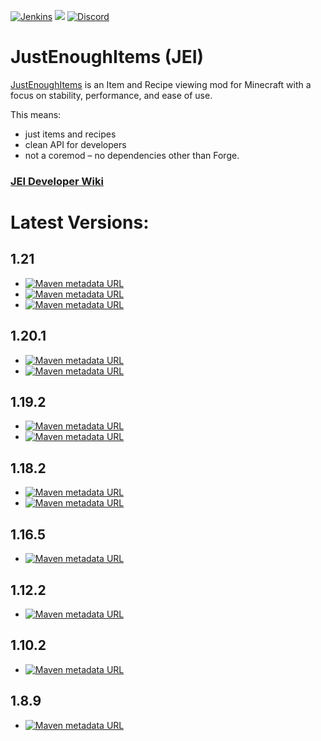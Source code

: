 [![Jenkins](https://img.shields.io/jenkins/build?jobUrl=https://ci.blamejared.com/job/mezz/job/jei/job/1.20/&style=?style=plastic)](https://ci.blamejared.com/job/mezz/job/jei/job/1.20/) [![](http://cf.way2muchnoise.eu/full_jei_downloads.svg)](https://minecraft.curseforge.com/projects/jei) [![Discord](https://img.shields.io/discord/358816755646332941.svg?colorB=7289DA&logo=data:image/png;base64,iVBORw0KGgoAAAANSUhEUgAAAHYAAABWAgMAAABnZYq0AAAACVBMVEUAAB38%2FPz%2F%2F%2F%2Bm8P%2F9AAAAAXRSTlMAQObYZgAAAAFiS0dEAIgFHUgAAAAJcEhZcwAACxMAAAsTAQCanBgAAAAHdElNRQfhBxwQJhxy2iqrAAABoElEQVRIx7WWzdGEIAyGgcMeKMESrMJ6rILZCiiBg4eYKr%2Fd1ZAfgXFm98sJfAyGNwno3G9sLucgYGpQ4OGVRxQTREMDZjF7ILSWjoiHo1n%2BE03Aw8p7CNY5IhkYd%2F%2F6MtO3f8BNhR1QWnarCH4tr6myl0cWgUVNcfMcXACP1hKrGMt8wcAyxide7Ymcgqale7hN6846uJCkQxw6GG7h2MH4Czz3cLqD1zHu0VOXMfZjHLoYvsdd0Q7ZvsOkafJ1P4QXxrWFd14wMc60h8JKCbyQvImzlFjyGoZTKzohwWR2UzSONHhYXBQOaKKsySsahwGGDnb%2FiYPJw22sCqzirSULYy1qtHhXGbtgrM0oagBV4XiTJok3GoLoDNH8ooTmBm7ZMsbpFzi2bgPGoXWXME6XT%2BRJ4GLddxJ4PpQy7tmfoU2HPN6cKg%2BledKHBKlF8oNSt5w5g5o8eXhu1IOlpl5kGerDxIVT%2BztzKepulD8utXqpChamkzzuo7xYGk%2FkpSYuviLXun5bzdRf0Krejzqyz7Z3p0I1v2d6HmA07dofmS48njAiuMgAAAAASUVORK5CYII%3D)](https://discord.gg/sCQcWU2)

# JustEnoughItems (JEI)
[JustEnoughItems](https://minecraft.curseforge.com/projects/jei) is an Item and Recipe viewing mod for Minecraft with a focus on stability, performance, and ease of use.

This means:
 * just items and recipes
 * clean API for developers
 * not a coremod – no dependencies other than Forge.

### [JEI Developer Wiki](https://github.com/mezz/JustEnoughItems/wiki)

# Latest Versions:

## 1.21
* [![Maven metadata URL](https://img.shields.io/maven-metadata/v?metadataUrl=https%3A%2F%2Fmaven.blamejared.com%2Fmezz%2Fjei%2Fjei-1.21-neoforge%2Fmaven-metadata.xml&label=NeoForge%201.21)](https://maven.blamejared.com/mezz/jei/jei-1.21-neoforge/maven-metadata.xml)
* [![Maven metadata URL](https://img.shields.io/maven-metadata/v?metadataUrl=https%3A%2F%2Fmaven.blamejared.com%2Fmezz%2Fjei%2Fjei-1.21-fabric%2Fmaven-metadata.xml&label=Fabric%201.21)](https://maven.blamejared.com/mezz/jei/jei-1.21-fabric/maven-metadata.xml)
* [![Maven metadata URL](https://img.shields.io/maven-metadata/v?metadataUrl=https%3A%2F%2Fmaven.blamejared.com%2Fmezz%2Fjei%2Fjei-1.21-forge%2Fmaven-metadata.xml&label=Forge%201.21)](https://maven.blamejared.com/mezz/jei/jei-1.21-forge/maven-metadata.xml)

## 1.20.1
* [![Maven metadata URL](https://img.shields.io/maven-metadata/v?metadataUrl=https%3A%2F%2Fmaven.blamejared.com%2Fmezz%2Fjei%2Fjei-1.20.1-fabric%2Fmaven-metadata.xml&label=Fabric%201.20.1)](https://maven.blamejared.com/mezz/jei/jei-1.20.1-fabric/maven-metadata.xml)
* [![Maven metadata URL](https://img.shields.io/maven-metadata/v?metadataUrl=https%3A%2F%2Fmaven.blamejared.com%2Fmezz%2Fjei%2Fjei-1.20.1-forge%2Fmaven-metadata.xml&label=Forge%201.20.1)](https://maven.blamejared.com/mezz/jei/jei-1.20.1-forge/maven-metadata.xml)

## 1.19.2
* [![Maven metadata URL](https://img.shields.io/maven-metadata/v?metadataUrl=https%3A%2F%2Fmaven.blamejared.com%2Fmezz%2Fjei%2Fjei-1.19.2-fabric%2Fmaven-metadata.xml&label=Fabric%201.19.2)](https://maven.blamejared.com/mezz/jei/jei-1.19.2-fabric/maven-metadata.xml)
* [![Maven metadata URL](https://img.shields.io/maven-metadata/v?metadataUrl=https%3A%2F%2Fmaven.blamejared.com%2Fmezz%2Fjei%2Fjei-1.19.2-forge%2Fmaven-metadata.xml&label=Forge%201.19.2)](https://maven.blamejared.com/mezz/jei/jei-1.19.2-forge/maven-metadata.xml)

## 1.18.2
* [![Maven metadata URL](https://img.shields.io/maven-metadata/v?metadataUrl=https%3A%2F%2Fmaven.blamejared.com%2Fmezz%2Fjei%2Fjei-1.18.2-fabric%2Fmaven-metadata.xml&label=Fabric%201.18.2)](https://maven.blamejared.com/mezz/jei/jei-1.18.2-fabric/maven-metadata.xml)
* [![Maven metadata URL](https://img.shields.io/maven-metadata/v?metadataUrl=https%3A%2F%2Fmaven.blamejared.com%2Fmezz%2Fjei%2Fjei-1.18.2-forge%2Fmaven-metadata.xml&label=Forge%201.18.2)](https://maven.blamejared.com/mezz/jei/jei-1.18.2-forge/maven-metadata.xml)

## 1.16.5
* [![Maven metadata URL](https://img.shields.io/maven-metadata/v?metadataUrl=https%3A%2F%2Fmaven.blamejared.com%2Fmezz%2Fjei%2Fjei-1.16.5%2Fmaven-metadata.xml&label=Forge%201.16.5)](https://maven.blamejared.com/mezz/jei/jei-1.16.5/maven-metadata.xml)

## 1.12.2
* [![Maven metadata URL](https://img.shields.io/maven-metadata/v?metadataUrl=https%3A%2F%2Fmaven.blamejared.com%2Fmezz%2Fjei%2Fjei_1.12.2%2Fmaven-metadata.xml&label=Forge%201.12.2)](https://maven.blamejared.com/mezz/jei/jei_1.12.2/maven-metadata.xml)

## 1.10.2
* [![Maven metadata URL](https://img.shields.io/maven-metadata/v?metadataUrl=https%3A%2F%2Fmaven.blamejared.com%2Fmezz%2Fjei%2Fjei_1.10.2%2Fmaven-metadata.xml&label=Forge%201.10.2)](https://maven.blamejared.com/mezz/jei/jei_1.10.2/maven-metadata.xml)

## 1.8.9
* [![Maven metadata URL](https://img.shields.io/maven-metadata/v?metadataUrl=https%3A%2F%2Fmaven.blamejared.com%2Fmezz%2Fjei%2Fjei_1.8.9%2Fmaven-metadata.xml&label=Forge%201.8.9)](https://maven.blamejared.com/mezz/jei/jei_1.8.9/maven-metadata.xml)
